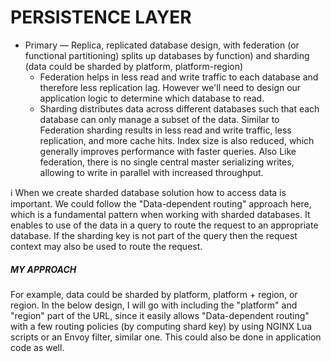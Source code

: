 # PERSISTENCE LAYER
- Primary — Replica, replicated database design, with federation (or functional partitioning) splits up databases by function) and sharding (data could be sharded by platform, platform-region)
  * Federation helps in less read and write traffic to each database and therefore less replication lag. However we'll need to design our application logic to determine which database to read.
  * Sharding distributes data across different databases such that each database can only manage a subset of the data. Similar to Federation sharding results in less read and write traffic, less replication, and more cache hits. Index size is also reduced, which generally improves performance with faster queries. Also Like federation, there is no single central master serializing writes, allowing to write in parallel with increased throughput.

ℹ️ When we create sharded database solution how to access data is important. We could follow the "Data-dependent routing" approach here, which is a fundamental pattern when working with sharded databases. It enables to use of the data in a query to route the request to an appropriate database. If the sharding key is not part of the query then the request context may also be used to route the request. 

##### MY APPROACH
For example, data could be sharded by platform, platform + region, or region.  In the below design, I will go with including the "platform" and "region" part of the URL, since it easily allows "Data-dependent routing" with a few routing policies (by computing shard key) by using NGINX Lua scripts or an Envoy filter, similar one. This could also be done in application code as well.
